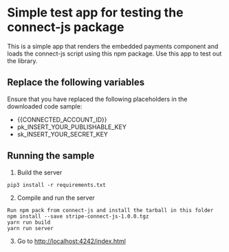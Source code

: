 # Simple test app for testing the connect-js package
This is a simple app that renders the embedded payments component and loads the connect-js script using this npm package. Use this app to test out the library.

## Replace the following variables

Ensure that you have replaced the following placeholders in the downloaded code sample:

- {{CONNECTED_ACCOUNT_ID}}
- pk_INSERT_YOUR_PUBLISHABLE_KEY
- sk_INSERT_YOUR_SECRET_KEY

## Running the sample

1. Build the server

```
pip3 install -r requirements.txt
```

2. Compile and run the server

```
Run npm pack from connect-js and install the tarball in this folder
npm install --save stripe-connect-js-1.0.0.tgz
yarn run build
yarn run server
```

3. Go to [http://localhost:4242/index.html](http://localhost:4242/index.html)
